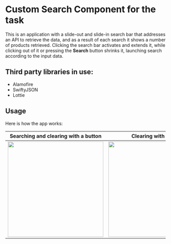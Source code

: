 # Custom Search Component for the task

This is an application with a slide-out and slide-in search bar that addresses an API to retrieve the data, and as a result of each search it shows a number of products retrieved. Clicking the search bar activates and extends it, while clicking out of it or pressing the **Search** button shrinks it, launching search according to the input data.

## Third party libraries in use:
* Alamofire
* SwiftyJSON
* Lottie

## Usage

Here is how the app works:

Searching and clearing with a button|  Clearing with a pick
:----------------------------------:|:-------------------------:
<img src="Images/GIF 1.gif" width= 300>|  <img src="Images/GIF 1.gif" width= 300>
